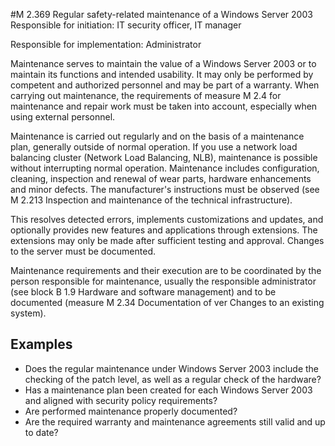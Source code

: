 #M 2.369 Regular safety-related maintenance of a Windows Server 2003
Responsible for initiation: IT security officer, IT manager

Responsible for implementation: Administrator

Maintenance serves to maintain the value of a Windows Server 2003 or to maintain its functions and intended usability. It may only be performed by competent and authorized personnel and may be part of a warranty. When carrying out maintenance, the requirements of measure M 2.4 for maintenance and repair work must be taken into account, especially when using external personnel.

Maintenance is carried out regularly and on the basis of a maintenance plan, generally outside of normal operation. If you use a network load balancing cluster (Network Load Balancing, NLB), maintenance is possible without interrupting normal operation. Maintenance includes configuration, cleaning, inspection and renewal of wear parts, hardware enhancements and minor defects. The manufacturer's instructions must be observed (see M 2.213 Inspection and maintenance of the technical infrastructure).

This resolves detected errors, implements customizations and updates, and optionally provides new features and applications through extensions. The extensions may only be made after sufficient testing and approval. Changes to the server must be documented.

Maintenance requirements and their execution are to be coordinated by the person responsible for maintenance, usually the responsible administrator (see block B 1.9 Hardware and software management) and to be documented (measure M 2.34 Documentation of ver Changes to an existing system).



## Examples 
* Does the regular maintenance under Windows Server 2003 include the checking of the patch level, as well as a regular check of the hardware?
* Has a maintenance plan been created for each Windows Server 2003 and aligned with security policy requirements?
* Are performed maintenance properly documented?
* Are the required warranty and maintenance agreements still valid and up to date?




